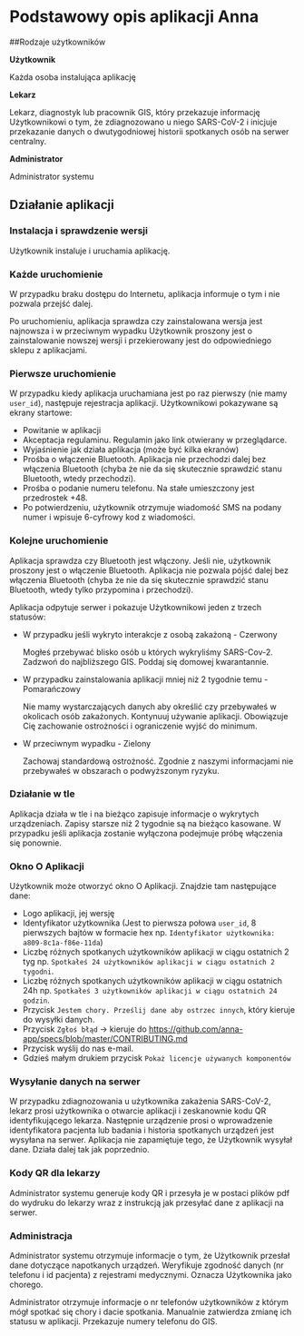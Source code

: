 # Podstawowy opis aplikacji Anna

##Rodzaje użytkowników

**Użytkownik**

Każda osoba instalująca aplikację

**Lekarz**

Lekarz, diagnostyk lub pracownik GIS, który przekazuje informację Użytkownikowi o tym, że zdiagnozowano u niego SARS-CoV-2 i inicjuje przekazanie danych o dwutygodniowej historii spotkanych osób na serwer centralny.

**Administrator**

Administrator systemu

## Działanie aplikacji

### Instalacja i sprawdzenie wersji

Użytkownik instaluje i uruchamia aplikację.

### Każde uruchomienie

W przypadku braku dostępu do Internetu, aplikacja informuje o tym i nie pozwala przejść dalej.

Po uruchomieniu, aplikacja sprawdza czy zainstalowana wersja jest najnowsza i w przeciwnym wypadku Użytkownik proszony jest o zainstalowanie nowszej wersji i przekierowany jest do odpowiedniego sklepu z aplikacjami.

### Pierwsze uruchomienie

W przypadku kiedy aplikacja uruchamiana jest po raz pierwszy (nie mamy `user_id`), następuje rejestracja aplikacji. Użytkownikowi pokazywane są ekrany startowe:

* Powitanie w aplikacji
* Akceptacja regulaminu. Regulamin jako link otwierany w przeglądarce.
* Wyjaśnienie jak działa aplikacja (może być kilka ekranów)
* Prośba o włączenie Bluetooth. Aplikacja nie przechodzi dalej bez włączenia Bluetooth (chyba że nie da się skutecznie sprawdzić stanu Bluetooth, wtedy przechodzi).
* Prośba o podanie numeru telefonu. Na stałe umieszczony jest przedrostek +48.
* Po potwierdzeniu, użytkownik otrzymuje wiadomość SMS na podany numer i wpisuje 6-cyfrowy kod z wiadomości.

### Kolejne uruchomienie

Aplikacja sprawdza czy Bluetooth jest włączony. Jeśli nie, użytkownik proszony jest o włączenie Bluetooth. Aplikacja nie pozwala pójść dalej bez włączenia Bluetooth (chyba że nie da się skutecznie sprawdzić stanu Bluetooth, wtedy tylko przypomina i przechodzi).

Aplikacja odpytuje serwer i pokazuje Użytkownikowi jeden z trzech statusów:

* W przypadku jeśli wykryto interakcje z osobą zakażoną - Czerwony

    Mogłeś przebywać blisko osób u których wykryliśmy SARS-Cov-2. Zadzwoń do najbliższego GIS. Poddaj się domowej kwarantannie.
* W przypadku zainstalowania aplikacji mniej niż 2 tygodnie temu - Pomarańczowy
    
    Nie mamy wystarczających danych aby określić czy przebywałeś w okolicach osób zakażonych. Kontynuuj używanie aplikacji. Obowiązuje Cię zachowanie ostrożności i ograniczenie wyjść do minimum.
* W przeciwnym wypadku - Zielony
   
    Zachowaj standardową ostrożność. Zgodnie z naszymi informacjami nie przebywałeś w obszarach o podwyższonym ryzyku.

### Działanie w tle

Aplikacja działa w tle i na bieżąco zapisuje informacje o wykrytych urządzeniach. Zapisy starsze niż 2 tygodnie są na bieżąco kasowane. W przypadku jeśli aplikacja zostanie wyłączona podejmuje próbę włączenia się ponownie.

### Okno O Aplikacji

Użytkownik może otworzyć okno O Aplikacji. Znajdzie tam następujące dane:
* Logo aplikacji, jej wersję
* Identyfikator użytkownika (Jest to pierwsza połowa `user_id`, 8 pierwszych bajtów w formacie hex np. `Identyfikator użytkownika: a809-8c1a-f86e-11da`)
* Liczbę różnych spotkanych użytkowników aplikacji w ciągu ostatnich 2 tyg np. `Spotkałeś 24 użytkowników aplikacji w ciągu ostatnich 2 tygodni`.
* Liczbę różnych spotkanych użytkowników aplikacji w ciągu ostatnich 24h np. `Spotkałeś 3 użytkowników aplikacji w ciągu ostatnich 24 godzin`.
* Przycisk `Jestem chory. Prześlij dane aby ostrzec innych`, który kieruje do wysyłki danych.
* Przycisk `Zgłoś błąd` -> kieruje do https://github.com/anna-app/specs/blob/master/CONTRIBUTING.md
* Przycisk wyślij do nas e-mail.
* Gdzieś małym drukiem przycisk `Pokaż licencje używanych komponentów`

### Wysyłanie danych na serwer

W przypadku zdiagnozowania u użytkownika zakażenia SARS-CoV-2, lekarz prosi użytkownika o otwarcie aplikacji i zeskanownie kodu QR identyfikującego lekarza. Następnie urządzenie prosi o wprowadzenie identyfikatora pacjenta lub badania i historia spotkanych urządzeń jest wysyłana na serwer.
Aplikacja nie zapamiętuje tego, że Użytkownik wysyłał dane. Działa dalej tak jak poprzednio.

### Kody QR dla lekarzy
Administrator systemu generuje kody QR i przesyła je w postaci plików pdf do wydruku do lekarzy wraz z instrukcją jak przesyłać dane z aplikacji na serwer.

### Administracja

Administrator systemu otrzymuje informacje o tym, że Użytkownik przesłał dane dotyczące napotkanych urządzeń. Weryfikuje zgodność danych (nr telefonu i id pacjenta) z rejestrami medycznymi. Oznacza Użytkownika jako chorego.

Administrator otrzymuje informacje o nr telefonów użytkowników z którym mógł spotkać się chory i dacie spotkania. Manualnie zatwierdza zmianę ich statusu w aplikacji. Przekazuje numery telefonu do GIS.





